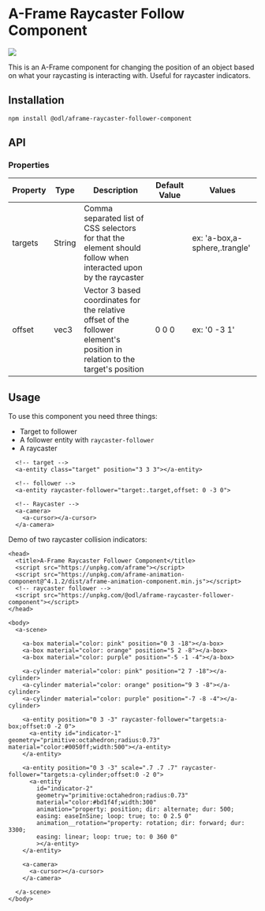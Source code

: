 # A-Frame Raycaster Follow Component

![](https://rawcdn.githack.com/EberlyODL/vr/af15ed8fc3e82376c1a2583ebbfccb9f0ffb5ffd/elements/aframe-raycaster-follower-component/assets/demo.gif)

This is an A-Frame component for changing the position of an object based on what your raycasting is interacting with.  Useful for raycaster indicators.

## Installation

```
npm install @odl/aframe-raycaster-follower-component
```

## API

### Properties
| Property  | Type | Description  | Default Value | Values  |
|-----------|------|--------------|---------------|---------|
| targets | String | Comma separated list of CSS selectors for that the element should follow when interacted upon by the raycaster | | ex: 'a-box,a-sphere,.trangle'
| offset | vec3 | Vector 3 based coordinates for the relative offset of the follower element's position in relation to the target's position | 0 0 0 | ex: '0 -3 1' |

## Usage

To use this component you need three things:

- Target to follower
- A follower entity with `raycaster-follower`
- A raycaster

```
  <!-- target -->
  <a-entity class="target" position="3 3 3"></a-entity>

  <!-- follower -->
  <a-entity raycaster-follower="target:.target,offset: 0 -3 0">

  <!-- Raycaster -->
  <a-camera>
    <a-cursor></a-cursor>
  </a-camera>
```

Demo of two raycaster collision indicators:

```
<head>
  <title>A-Frame Raycaster Follower Component</title>
  <script src="https://unpkg.com/aframe"></script>
  <script src="https://unpkg.com/aframe-animation-component@^4.1.2/dist/aframe-animation-component.min.js"></script> 
  <!-- raycaster follower -->
  <script src="https://unpkg.com/@odl/aframe-raycaster-follower-component"></script>
</head>

<body>
  <a-scene>

    <a-box material="color: pink" position="0 3 -18"></a-box>
    <a-box material="color: orange" position="5 2 -8"></a-box>
    <a-box material="color: purple" position="-5 -1 -4"></a-box>

    <a-cylinder material="color: pink" position="2 7 -18"></a-cylinder>
    <a-cylinder material="color: orange" position="9 3 -8"></a-cylinder>
    <a-cylinder material="color: purple" position="-7 -8 -4"></a-cylinder>

    <a-entity position="0 3 -3" raycaster-follower="targets:a-box;offset:0 -2 0">
      <a-entity id="indicator-1" geometry="primitive:octahedron;radius:0.73" material="color:#0050ff;width:500"></a-entity>
    </a-entity>

    <a-entity position="0 3 -3" scale=".7 .7 .7" raycaster-follower="targets:a-cylinder;offset:0 -2 0">
      <a-entity
        id="indicator-2"
        geometry="primitive:octahedron;radius:0.73"
        material="color:#bd1f4f;width:300"
        animation="property: position; dir: alternate; dur: 500;
        easing: easeInSine; loop: true; to: 0 2.5 0"
        animation__rotation="property: rotation; dir: forward; dur: 3300;
        easing: linear; loop: true; to: 0 360 0"
        ></a-entity>
    </a-entity>

    <a-camera>
      <a-cursor></a-cursor>
    </a-camera>

  </a-scene>
</body>
```